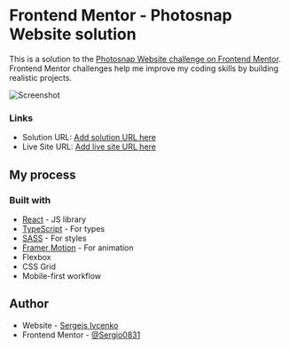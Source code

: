 # Frontend Mentor - Photosnap Website solution

This is a solution to the [Photosnap Website challenge on Frontend Mentor](https://www.frontendmentor.io/challenges/photosnap-multipage-website-nMDSrNmNW). Frontend Mentor challenges help me improve my coding skills by building realistic projects.

![Screenshot](./assets/preview.jpg)

### Links

- Solution URL: [Add solution URL here](https://your-solution-url.com)
- Live Site URL: [Add live site URL here](https://photosnap-ivcenko.netlify.app/)

## My process

### Built with

- [React](https://reactjs.org/) - JS library
- [TypeScript](https://www.typescriptlang.org/) - For types
- [SASS](https://sass-lang.com/) - For styles
- [Framer Motion](https://www.framer.com/motion/) - For animation
- Flexbox
- CSS Grid
- Mobile-first workflow

## Author

- Website - [Sergejs Ivcenko](https://www.ivcenko.name/)
- Frontend Mentor - [@Sergio0831](https://www.frontendmentor.io/profile/Sergio0831)
